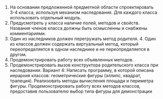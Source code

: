 1. На основании предложенной предметной области спроектировать 3-4 класса, используя механизм наследования. Для каждого класса использовать отдельный модуль.
2. Предусмотреть у класса наличие полей, методов и свойств. Названия членов класса должны быть осмысленны и снабжены комментариями.
3. Один из наследников должен перегружать метод родителя. 4. Один из классов должен содержать виртуальный метод, который переопределяется в одном наследнике и не переопределяется в другом.
5. Продемонстрировать работу всех объявленных методов.
6. Продемонстрировать вызов конструктора родительского класса при наследовании.
Вариант 4:
Написать программу, в которой описана иерархия классов: геометрические фигуры (эллипс, квадрат, трапеция). Реализовать методы вычисления площади и периметра фигуры. Продемонстрировать работу всех методов классов, предоставив пользователю выбор типа фигуры для демонстрации
